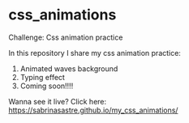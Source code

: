 # css_animations
Challenge: Css animation practice

In this repository I share my css animation practice:
1. Animated waves background
2. Typing effect 
3. Coming soon!!!!


Wanna see it live? 
Click here: https://sabrinasastre.github.io/my_css_animations/ 

